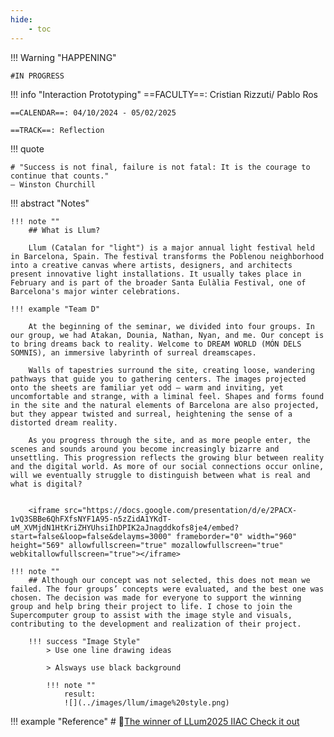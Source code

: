 ```yaml
---
hide:
    - toc
---
```


!!! Warning "HAPPENING"  
    
    #IN PROGRESS

!!! info "Interaction Prototyping"
    ==FACULTY==: Cristian Rizzuti/ Pablo Ros
    
    ==CALENDAR==: 04/10/2024 - 05/02/2025

    ==TRACK==: Reflection

!!! quote

    # "Success is not final, failure is not fatal: It is the courage to continue that counts."
    — Winston Churchill
    
    
!!! abstract "Notes"

    !!! note ""
        ## What is Llum?

        Llum (Catalan for "light") is a major annual light festival held in Barcelona, Spain. The festival transforms the Poblenou neighborhood into a creative canvas where artists, designers, and architects present innovative light installations. It usually takes place in February and is part of the broader Santa Eulàlia Festival, one of Barcelona's major winter celebrations.

    !!! example "Team D"

        At the beginning of the seminar, we divided into four groups. In our group, we had Atakan, Dounia, Nathan, Nyan, and me. Our concept is to bring dreams back to reality. Welcome to DREAM WORLD (MÓN DELS SOMNIS), an immersive labyrinth of surreal dreamscapes.

        Walls of tapestries surround the site, creating loose, wandering pathways that guide you to gathering centers. The images projected onto the sheets are familiar yet odd – warm and inviting, yet uncomfortable and strange, with a liminal feel. Shapes and forms found in the site and the natural elements of Barcelona are also projected, but they appear twisted and surreal, heightening the sense of a distorted dream reality.

        As you progress through the site, and as more people enter, the scenes and sounds around you become increasingly bizarre and unsettling. This progression reflects the growing blur between reality and the digital world. As more of our social connections occur online, will we eventually struggle to distinguish between what is real and what is digital?

    
        <iframe src="https://docs.google.com/presentation/d/e/2PACX-1vQ3SBBe6QhFXfsNYF1A95-n5zZidA1YKdT-uM_XVMjdN1HtKriZHYUhsiIhDPIK2aJnagddkofs8je4/embed?start=false&loop=false&delayms=3000" frameborder="0" width="960" height="569" allowfullscreen="true" mozallowfullscreen="true" webkitallowfullscreen="true"></iframe>

    !!! note ""
        ## Although our concept was not selected, this does not mean we failed. The four groups’ concepts were evaluated, and the best one was chosen. The decision was made for everyone to support the winning group and help bring their project to life. I chose to join the Supercomputer group to assist with the image style and visuals, contributing to the development and realization of their project.

        !!! success "Image Style"
            > Use one line drawing ideas

            > Alsways use black background
            
            !!! note ""
                result: 
                ![](../images/llum/image%20style.png)


!!! example "Reference"
    # 🤩[The winner of LLum2025 IIAC Check it out](https://blog.iaac.net/miralls-del-dema-mirrors-of-tomorrow-llum-2025/)
